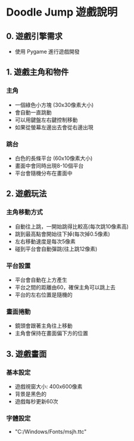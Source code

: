 # Doodle Jump 遊戲說明

## 0. 遊戲引擎需求

- 使用 Pygame 進行遊戲開發

## 1. 遊戲主角和物件

### 主角

- 一個綠色小方塊 (30x30像素大小)
- 會自動一直跳動
- 可以用鍵盤左右鍵控制移動
- 如果從螢幕左邊出去會從右邊出現

### 跳台

- 白色的長條平台 (60x10像素大小)
- 畫面中會同時出現8-10個平台
- 平台會隨機分布在畫面中

## 2. 遊戲玩法

### 主角移動方式

- 自動往上跳，一開始跳得比較高(每次跳10像素高)
- 跳到最高點會開始往下掉(每次掉0.5像素)
- 左右移動速度是每次5像素
- 碰到平台會自動彈跳(往上跳12像素)

### 平台設置

- 平台會自動在上方產生
- 平台之間的距離由60，確保主角可以跳上去
- 平台的左右位置是隨機的

### 畫面捲動

- 鏡頭會跟著主角往上移動
- 主角會保持在畫面偏下方的位置

## 3. 遊戲畫面

### 基本設定

- 遊戲視窗大小: 400x600像素
- 背景是黑色的
- 遊戲每秒更新60次

### 字體設定
- "C:/Windows/Fonts/msjh.ttc"